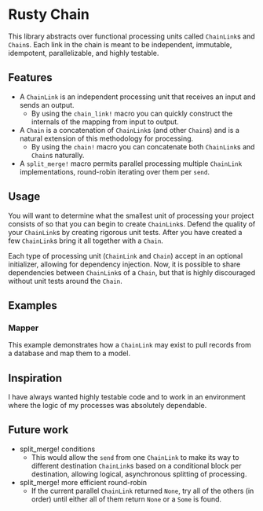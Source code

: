# Rusty Chain
This library abstracts over functional processing units called `ChainLink`s and `Chain`s. Each link in the chain is meant to be independent, immutable, idempotent, parallelizable, and highly testable.

## Features

- A `ChainLink` is an independent processing unit that receives an input and sends an output.
  - By using the `chain_link!` macro you can quickly construct the internals of the mapping from input to output.
- A `Chain` is a concatenation of `ChainLink`s (and other `Chain`s) and is a natural extension of this methodology for processing.
  - By using the `chain!` macro you can concatenate both `ChainLink`s and `Chain`s naturally.
- A `split_merge!` macro permits parallel processing multiple `ChainLink` implementations, round-robin iterating over them per `send`.

## Usage

You will want to determine what the smallest unit of processing your project consists of so that you can begin to create `ChainLink`s. Defend the quality of your `ChainLink`s by creating rigorous unit tests. After you have created a few `ChainLink`s bring it all together with a `Chain`.

Each type of processing unit (`ChainLink` and `Chain`) accept in an optional initializer, allowing for dependency injection. Now, it is possible to share dependencies between `ChainLink`s of a `Chain`, but that is highly discouraged without unit tests around the `Chain`.

## Examples

### Mapper

This example demonstrates how a `ChainLink` may exist to pull records from a database and map them to a model.

## Inspiration

I have always wanted highly testable code and to work in an environment where the logic of my processes was absolutely dependable.

## Future work

- split_merge! conditions
  - This would allow the `send` from one `ChainLink` to make its way to different destination `ChainLink`s based on a conditional block per destination, allowing logical, asynchronous splitting of processing.
- split_merge! more efficient round-robin
  - If the current parallel `ChainLink` returned `None`, try all of the others (in order) until either all of them return `None` or a `Some` is found.
